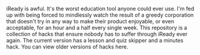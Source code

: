 iReady is awful. It's the worst education tool anyone could ever use. I'm fed up with being forced to mindlessly watch the result of a greedy corporation that doesn't try in any way to make their product enjoyable, or even acceptable, for an hour and a half every single week. This repository is a collection of hacks that ensure nobody has to suffer through iReady ever again. The current version has a lesson and quiz skipper and a minutes hack. You can view older versions of hacks here.
